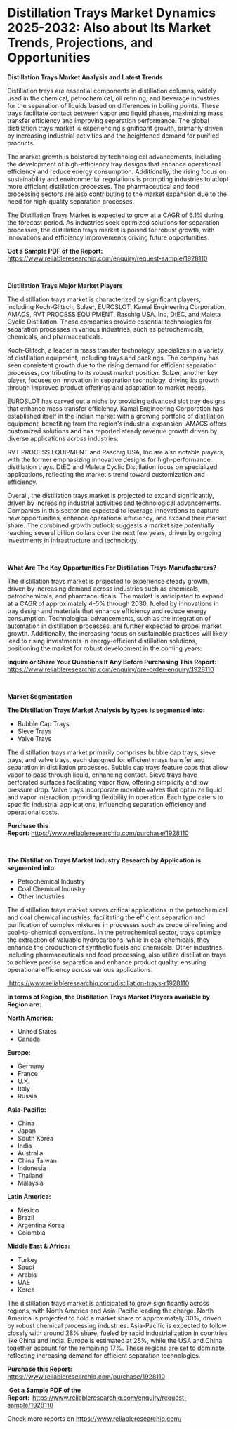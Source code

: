 <p><h1>Distillation Trays Market Dynamics 2025-2032: Also about Its Market Trends, Projections, and Opportunities</h1></p><p><strong>Distillation Trays Market Analysis and Latest Trends</strong></p>
<p><p>Distillation trays are essential components in distillation columns, widely used in the chemical, petrochemical, oil refining, and beverage industries for the separation of liquids based on differences in boiling points. These trays facilitate contact between vapor and liquid phases, maximizing mass transfer efficiency and improving separation performance. The global distillation trays market is experiencing significant growth, primarily driven by increasing industrial activities and the heightened demand for purified products.</p><p>The market growth is bolstered by technological advancements, including the development of high-efficiency tray designs that enhance operational efficiency and reduce energy consumption. Additionally, the rising focus on sustainability and environmental regulations is prompting industries to adopt more efficient distillation processes. The pharmaceutical and food processing sectors are also contributing to the market expansion due to the need for high-quality separation processes.</p><p>The Distillation Trays Market is expected to grow at a CAGR of 6.1% during the forecast period. As industries seek optimized solutions for separation processes, the distillation trays market is poised for robust growth, with innovations and efficiency improvements driving future opportunities.</p></p>
<p><strong>Get a Sample PDF of the Report:&nbsp;</strong> <a href="https://www.reliableresearchiq.com/enquiry/request-sample/1928110?utm_campaign=1720&utm_medium=2&utm_source=Github&utm_content=ia&utm_term=15012025&utm_id=distillation-trays">https://www.reliableresearchiq.com/enquiry/request-sample/1928110</a></p>
<p>&nbsp;</p>
<p><strong>Distillation Trays Major Market Players</strong></p>
<p><p>The distillation trays market is characterized by significant players, including Koch-Glitsch, Sulzer, EUROSLOT, Kamal Engineering Corporation, AMACS, RVT PROCESS EQUIPMENT, Raschig USA, Inc, DtEC, and Maleta Cyclic Distillation. These companies provide essential technologies for separation processes in various industries, such as petrochemicals, chemicals, and pharmaceuticals.</p><p>Koch-Glitsch, a leader in mass transfer technology, specializes in a variety of distillation equipment, including trays and packings. The company has seen consistent growth due to the rising demand for efficient separation processes, contributing to its robust market position. Sulzer, another key player, focuses on innovation in separation technology, driving its growth through improved product offerings and adaptation to market needs.</p><p>EUROSLOT has carved out a niche by providing advanced slot tray designs that enhance mass transfer efficiency. Kamal Engineering Corporation has established itself in the Indian market with a growing portfolio of distillation equipment, benefiting from the region's industrial expansion. AMACS offers customized solutions and has reported steady revenue growth driven by diverse applications across industries.</p><p>RVT PROCESS EQUIPMENT and Raschig USA, Inc are also notable players, with the former emphasizing innovative designs for high-performance distillation trays. DtEC and Maleta Cyclic Distillation focus on specialized applications, reflecting the market's trend toward customization and efficiency.</p><p>Overall, the distillation trays market is projected to expand significantly, driven by increasing industrial activities and technological advancements. Companies in this sector are expected to leverage innovations to capture new opportunities, enhance operational efficiency, and expand their market share. The combined growth outlook suggests a market size potentially reaching several billion dollars over the next few years, driven by ongoing investments in infrastructure and technology.</p></p>
<p>&nbsp;</p>
<p><strong>What Are The Key Opportunities For Distillation Trays Manufacturers?</strong></p>
<p><p>The distillation trays market is projected to experience steady growth, driven by increasing demand across industries such as chemicals, petrochemicals, and pharmaceuticals. The market is anticipated to expand at a CAGR of approximately 4-5% through 2030, fueled by innovations in tray design and materials that enhance efficiency and reduce energy consumption. Technological advancements, such as the integration of automation in distillation processes, are further expected to propel market growth. Additionally, the increasing focus on sustainable practices will likely lead to rising investments in energy-efficient distillation solutions, positioning the market for robust development in the coming years.</p></p>
<p><strong>Inquire or Share Your Questions If Any Before Purchasing This Report:</strong> <a href="https://www.reliableresearchiq.com/enquiry/pre-order-enquiry/1928110?utm_campaign=1720&utm_medium=2&utm_source=Github&utm_content=ia&utm_term=15012025&utm_id=distillation-trays">https://www.reliableresearchiq.com/enquiry/pre-order-enquiry/1928110</a></p>
<p>&nbsp;</p>
<p><strong>Market Segmentation</strong></p>
<p><strong>The Distillation Trays Market Analysis by types is segmented into:</strong></p>
<p><ul><li>Bubble Cap Trays</li><li>Sieve Trays</li><li>Valve Trays</li></ul></p>
<p><p>The distillation trays market primarily comprises bubble cap trays, sieve trays, and valve trays, each designed for efficient mass transfer and separation in distillation processes. Bubble cap trays feature caps that allow vapor to pass through liquid, enhancing contact. Sieve trays have perforated surfaces facilitating vapor flow, offering simplicity and low pressure drop. Valve trays incorporate movable valves that optimize liquid and vapor interaction, providing flexibility in operation. Each type caters to specific industrial applications, influencing separation efficiency and operational costs.</p></p>
<p><strong>Purchase this Report:&nbsp;</strong><a href="https://www.reliableresearchiq.com/purchase/1928110?utm_campaign=1720&utm_medium=2&utm_source=Github&utm_content=ia&utm_term=15012025&utm_id=distillation-trays">https://www.reliableresearchiq.com/purchase/1928110</a></p>
<p>&nbsp;</p>
<p><strong>The Distillation Trays Market Industry Research by Application is segmented into:</strong></p>
<p><ul><li>Petrochemical Industry</li><li>Coal Chemical Industry</li><li>Other Industries</li></ul></p>
<p><p>The distillation trays market serves critical applications in the petrochemical and coal chemical industries, facilitating the efficient separation and purification of complex mixtures in processes such as crude oil refining and coal-to-chemical conversions. In the petrochemical sector, trays optimize the extraction of valuable hydrocarbons, while in coal chemicals, they enhance the production of synthetic fuels and chemicals. Other industries, including pharmaceuticals and food processing, also utilize distillation trays to achieve precise separation and enhance product quality, ensuring operational efficiency across various applications.</p></p>
<p><a href="https://www.reliableresearchiq.com/distillation-trays-r1928110?utm_campaign=1720&utm_medium=2&utm_source=Github&utm_content=ia&utm_term=15012025&utm_id=distillation-trays">&nbsp;https://www.reliableresearchiq.com/distillation-trays-r1928110</a></p>
<p><strong>In terms of Region, the Distillation Trays Market Players available by Region are:</strong></p>
<p>
    <p> <strong> North America: </strong>
        <ul>
            <li>United States</li>
            <li>Canada</li>
        </ul>
        </p> 
    <p> <strong> Europe: </strong>
        <ul>
            <li>Germany</li>
            <li>France</li>
            <li>U.K.</li>
            <li>Italy</li>
            <li>Russia</li>
        </ul>
        </p> 
    <p> <strong> Asia-Pacific: </strong>
        <ul>
            <li>China</li>
            <li>Japan</li>
            <li>South Korea</li>
            <li>India</li>
            <li>Australia</li>
            <li>China Taiwan</li>
            <li>Indonesia</li>
            <li>Thailand</li>
            <li>Malaysia</li>
        </ul>
        </p> 
    <p> <strong> Latin America: </strong>
        <ul>
            <li>Mexico</li>
            <li>Brazil</li>
            <li>Argentina Korea</li>
            <li>Colombia</li>
        </ul>
        </p> 
    <p> <strong> Middle East & Africa: </strong>
        <ul>
            <li>Turkey</li>
            <li>Saudi</li>
            <li>Arabia</li>
            <li>UAE</li>
            <li>Korea</li>
        </ul>
    </p>
    </p>
<p><p>The distillation trays market is anticipated to grow significantly across regions, with North America and Asia-Pacific leading the charge. North America is projected to hold a market share of approximately 30%, driven by robust chemical processing industries. Asia-Pacific is expected to follow closely with around 28% share, fueled by rapid industrialization in countries like China and India. Europe is estimated at 25%, while the USA and China together account for the remaining 17%. These regions are set to dominate, reflecting increasing demand for efficient separation technologies.</p></p>
<p><strong>Purchase this Report: </strong><a href="https://www.reliableresearchiq.com/purchase/1928110?utm_campaign=1720&utm_medium=2&utm_source=Github&utm_content=ia&utm_term=15012025&utm_id=distillation-trays">https://www.reliableresearchiq.com/purchase/1928110</a></p>
<p>&nbsp;<strong>Get a Sample PDF of the Report:&nbsp;&nbsp;</strong><a href="https://www.reliableresearchiq.com/enquiry/request-sample/1928110?utm_campaign=1720&utm_medium=2&utm_source=Github&utm_content=ia&utm_term=15012025&utm_id=distillation-trays">https://www.reliableresearchiq.com/enquiry/request-sample/1928110</a></p>
<p><strong></strong></p>
<p>Check more reports on <a href="https://www.reliableresearchiq.com/?utm_campaign=1720&utm_medium=2&utm_source=Github&utm_content=ia&utm_term=15012025&utm_id=distillation-trays">https://www.reliableresearchiq.com/</a></p>